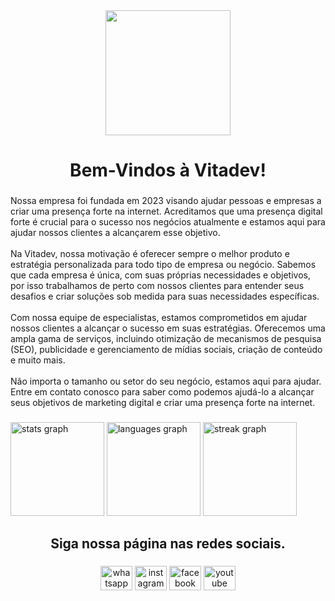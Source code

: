 <div align="center">
  <img height="200" src="https://i.imgflip.com/65efzo.gif"  />
</div>

###

<h1 align="center">Bem-Vindos à Vitadev!</h1>

###

<p align="left">Nossa empresa foi fundada em 2023 visando ajudar pessoas e empresas a criar uma presença forte na internet. Acreditamos que uma presença digital forte é crucial para o sucesso nos negócios atualmente e estamos aqui para ajudar nossos clientes a alcançarem esse objetivo. <br/><br/> Na Vitadev, nossa motivação é oferecer sempre o melhor produto e estratégia personalizada para todo tipo de empresa ou negócio. Sabemos que cada empresa é única, com suas próprias necessidades e objetivos, por isso trabalhamos de perto com nossos clientes para entender seus desafios e criar soluções sob medida para suas necessidades específicas. <br/><br/> Com nossa equipe de especialistas, estamos comprometidos em ajudar nossos clientes a alcançar o sucesso em suas estratégias. Oferecemos uma ampla gama de serviços, incluindo otimização de mecanismos de pesquisa (SEO), publicidade e gerenciamento de mídias sociais, criação de conteúdo e muito mais. <br/><br/> Não importa o tamanho ou setor do seu negócio, estamos aqui para ajudar. Entre em contato conosco para saber como podemos ajudá-lo a alcançar seus objetivos de marketing digital e criar uma presença forte na internet.</p>

###

<div align="left">
  <img src="https://github-readme-stats.vercel.app/api?username=vitadevtechnology&hide_title=false&hide_rank=false&show_icons=true&include_all_commits=true&count_private=true&disable_animations=false&theme=dracula&locale=pt-br&hide_border=false&order=1" height="150" alt="stats graph"  />
  <img src="https://github-readme-stats.vercel.app/api/top-langs?username=vitadevtechnology&locale=en&hide_title=false&layout=compact&card_width=320&langs_count=5&theme=dracula&hide_border=false&order=2" height="150" alt="languages graph"  />
  <img src="https://streak-stats.demolab.com?user=vitadevtechnology&locale=en&mode=daily&theme=dracula&hide_border=false&border_radius=5&order=3" height="150" alt="streak graph"  />
</div>

###

<h2 align="center">Siga nossa página nas redes sociais.</h2>

###

<div align="center">
  <img src="https://raw.githubusercontent.com/maurodesouza/profile-readme-generator/master/src/assets/icons/social/whatsapp/default.svg" width="51" height="39" alt="whatsapp logo"  />
  <img src="https://raw.githubusercontent.com/maurodesouza/profile-readme-generator/master/src/assets/icons/social/instagram/default.svg" width="51" height="39" alt="instagram logo"  />
  <img src="https://raw.githubusercontent.com/maurodesouza/profile-readme-generator/master/src/assets/icons/social/facebook/default.svg" width="51" height="39" alt="facebook logo"  />
  <img src="https://raw.githubusercontent.com/maurodesouza/profile-readme-generator/master/src/assets/icons/social/youtube/default.svg" width="51" height="39" alt="youtube logo"  />
</div>

###
